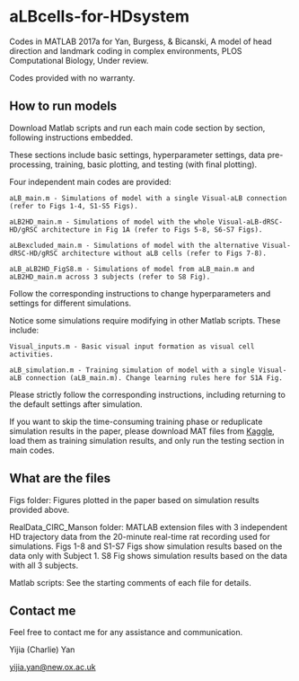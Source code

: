 # aLBcells-for-HDsystem
Codes in MATLAB 2017a for Yan, Burgess, & Bicanski, A model of head direction and landmark coding in complex environments, PLOS Computational Biology, Under review.

Codes provided with no warranty.

## How to run models

Download Matlab scripts and run each main code section by section, following instructions embedded.

These sections include basic settings, hyperparameter settings, data pre-processing, training, basic plotting, and testing (with final plotting).

Four independent main codes are provided:

    aLB_main.m - Simulations of model with a single Visual-aLB connection (refer to Figs 1-4, S1-S5 Figs).
    
    aLB2HD_main.m - Simulations of model with the whole Visual-aLB-dRSC-HD/gRSC architecture in Fig 1A (refer to Figs 5-8, S6-S7 Figs).
    
    aLBexcluded_main.m - Simulations of model with the alternative Visual-dRSC-HD/gRSC architecture without aLB cells (refer to Figs 7-8).
    
    aLB_aLB2HD_FigS8.m - Simulations of model from aLB_main.m and aLB2HD_main.m across 3 subjects (refer to S8 Fig).
    
Follow the corresponding instructions to change hyperparameters and settings for different simulations.

Notice some simulations require modifying in other Matlab scripts. These include:

    Visual_inputs.m - Basic visual input formation as visual cell activities.
    
    aLB_simulation.m - Training simulation of model with a single Visual-aLB connection (aLB_main.m). Change learning rules here for S1A Fig.
    
Please strictly follow the corresponding instructions, including returning to the default settings after simulation.

If you want to skip the time-consuming training phase or reduplicate simulation results in the paper, please download MAT files from [Kaggle](https://kaggle.com/chronowanderer/albcells-for-hdsystem-simulation-results), load them as training simulation results, and only run the testing section in main codes.

## What are the files

Figs folder: Figures plotted in the paper based on simulation results provided above.

RealData_CIRC_Manson folder: MATLAB extension files with 3 independent HD trajectory data from the 20-minute real-time rat recording used for simulations. Figs 1-8 and S1-S7 Figs show simulation results based on the data only with Subject 1. S8 Fig shows simulation results based on the data with all 3 subjects.

Matlab scripts: See the starting comments of each file for details.

## Contact me

Feel free to contact me for any assistance and communication.


Yijia (Charlie) Yan

yijia.yan@new.ox.ac.uk
